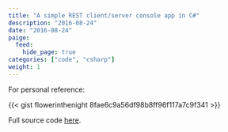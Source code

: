 ```yaml
---
title: "A simple REST client/server console app in C#"
description: "2016-08-24"
date: "2016-08-24"
paige:
  feed:
    hide_page: true
categories: ["code", "csharp"]
weight: 1
---
```


For personal reference:

{{< gist flowerinthenight 8fae6c9a56df98b8ff96f117a7c9f341 >}}

Full source code [here](https://github.com/flowerinthenight/win-restclientserver-console).

<br>
